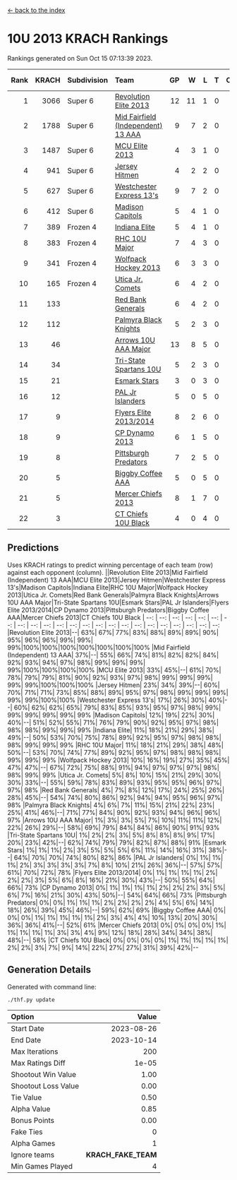[<- back to the index](readme.md)
# 10U 2013 KRACH Rankings
Rankings generated on Sun Oct 15 07:13:39 2023.

Rank|KRACH|Subdivision|Team|GP|W|L|T|OTW|OTL|SoS|Exp Wins|Win Diff
---:|---:|:---|:---|---:|---:|---:|---:|---:|---:|---:|---:|---:
1|3066|Super 6|[Revolution Elite 2013](https://gamesheetstats.com/seasons/3664/teams/140904/schedule)|12|11|1|0|1|0|390|11.8|-0.0
2|1788|Super 6|[Mid Fairfield (Independent) 13 AAA](https://gamesheetstats.com/seasons/3664/teams/140891/schedule)|9|7|2|0|0|0|825|7.8|-0.0
3|1487|Super 6|[MCU Elite 2013](https://gamesheetstats.com/seasons/3664/teams/140889/schedule)|4|3|1|0|0|0|513|3.8|-0.0
4|941|Super 6|[Jersey Hitmen](https://gamesheetstats.com/seasons/3664/teams/140893/schedule)|4|2|2|0|0|0|1021|2.8|-0.0
5|627|Super 6|[Westchester Express 13's](https://gamesheetstats.com/seasons/3664/teams/140899/schedule)|9|7|2|0|0|0|651|7.8|-0.0
6|412|Super 6|[Madison Capitols](https://gamesheetstats.com/seasons/3664/teams/162460/schedule)|5|4|1|0|1|0|142|4.9|0.0
7|389|Frozen 4|[Indiana Elite](https://gamesheetstats.com/seasons/3664/teams/144358/schedule)|5|4|1|0|0|0|145|4.9|0.0
8|383|Frozen 4|[RHC 10U Major](https://gamesheetstats.com/seasons/3664/teams/140895/schedule)|7|4|3|0|1|0|711|4.8|-0.0
9|341|Frozen 4|[Wolfpack Hockey 2013](https://gamesheetstats.com/seasons/3664/teams/140894/schedule)|6|3|3|0|0|0|611|3.8|-0.0
10|165|Frozen 4|[Utica Jr. Comets](https://gamesheetstats.com/seasons/3664/teams/140900/schedule)|6|4|2|0|0|0|196|4.8|-0.0
11|133||[Red Bank Generals](https://gamesheetstats.com/seasons/3664/teams/140896/schedule)|6|4|2|0|0|1|498|4.8|-0.0
12|112||[Palmyra Black Knights](https://gamesheetstats.com/seasons/3664/teams/140906/schedule)|5|2|3|0|0|1|243|2.8|-0.0
13|46||[Arrows 10U AAA Major](https://gamesheetstats.com/seasons/3664/teams/140902/schedule)|13|8|5|0|0|0|92|8.8|-0.0
14|34||[Tri-State Spartans 10U](https://gamesheetstats.com/seasons/3664/teams/144359/schedule)|5|2|3|0|0|1|204|2.9|0.0
15|21||[Esmark Stars](https://gamesheetstats.com/seasons/3664/teams/140905/schedule)|3|0|3|0|0|0|2300|0.9|0.0
16|12||[PAL Jr Islanders](https://gamesheetstats.com/seasons/3664/teams/140903/schedule)|5|0|5|0|0|0|1447|0.9|0.0
17|9||[Flyers Elite 2013/2014](https://gamesheetstats.com/seasons/3664/teams/140898/schedule)|8|2|6|0|0|0|167|2.9|0.0
18|9||[CP Dynamo 2013](https://gamesheetstats.com/seasons/3664/teams/140901/schedule)|6|1|5|0|0|0|151|1.8|-0.0
19|8||[Pittsburgh Predators](https://gamesheetstats.com/seasons/3664/teams/140907/schedule)|7|2|5|0|0|0|784|2.9|0.0
20|5||[Biggby Coffee AAA](https://gamesheetstats.com/seasons/3664/teams/144357/schedule)|5|0|5|0|0|0|210|0.9|0.0
21|5||[Mercer Chiefs 2013](https://gamesheetstats.com/seasons/3664/teams/140897/schedule)|8|1|7|0|0|0|426|1.9|0.0
22|3||[CT Chiefs 10U Black](https://gamesheetstats.com/seasons/3664/teams/140892/schedule)|4|0|4|0|0|0|147|0.9|0.0

## Predictions
Uses KRACH ratings to predict winning percentage of each team (row) against each opponent (column).
||Revolution Elite 2013|Mid Fairfield (Independent) 13 AAA|MCU Elite 2013|Jersey Hitmen|Westchester Express 13's|Madison Capitols|Indiana Elite|RHC 10U Major|Wolfpack Hockey 2013|Utica Jr. Comets|Red Bank Generals|Palmyra Black Knights|Arrows 10U AAA Major|Tri-State Spartans 10U|Esmark Stars|PAL Jr Islanders|Flyers Elite 2013/2014|CP Dynamo 2013|Pittsburgh Predators|Biggby Coffee AAA|Mercer Chiefs 2013|CT Chiefs 10U Black
| --: | --: | --: | --: | --: | --: | --: | --: | --: | --: | --: | --: | --: | --: | --: | --: | --: | --: | --: | --: | --: | --: | --: 
|Revolution Elite 2013|--| 63%| 67%| 77%| 83%| 88%| 89%| 89%| 90%| 95%| 96%| 96%| 99%| 99%| 99%|100%|100%|100%|100%|100%|100%|100%
|Mid Fairfield (Independent) 13 AAA| 37%|--| 55%| 66%| 74%| 81%| 82%| 82%| 84%| 92%| 93%| 94%| 97%| 98%| 99%| 99%| 99%| 99%|100%|100%|100%|100%
|MCU Elite 2013| 33%| 45%|--| 61%| 70%| 78%| 79%| 79%| 81%| 90%| 92%| 93%| 97%| 98%| 99%| 99%| 99%| 99%| 99%|100%|100%|100%
|Jersey Hitmen| 23%| 34%| 39%|--| 60%| 70%| 71%| 71%| 73%| 85%| 88%| 89%| 95%| 97%| 98%| 99%| 99%| 99%| 99%| 99%|100%|100%
|Westchester Express 13's| 17%| 26%| 30%| 40%|--| 60%| 62%| 62%| 65%| 79%| 83%| 85%| 93%| 95%| 97%| 98%| 99%| 99%| 99%| 99%| 99%| 99%
|Madison Capitols| 12%| 19%| 22%| 30%| 40%|--| 51%| 52%| 55%| 71%| 76%| 79%| 90%| 92%| 95%| 97%| 98%| 98%| 98%| 99%| 99%| 99%
|Indiana Elite| 11%| 18%| 21%| 29%| 38%| 49%|--| 50%| 53%| 70%| 75%| 78%| 89%| 92%| 95%| 97%| 98%| 98%| 98%| 99%| 99%| 99%
|RHC 10U Major| 11%| 18%| 21%| 29%| 38%| 48%| 50%|--| 53%| 70%| 74%| 77%| 89%| 92%| 95%| 97%| 98%| 98%| 98%| 99%| 99%| 99%
|Wolfpack Hockey 2013| 10%| 16%| 19%| 27%| 35%| 45%| 47%| 47%|--| 67%| 72%| 75%| 88%| 91%| 94%| 97%| 97%| 97%| 98%| 98%| 99%| 99%
|Utica Jr. Comets|  5%|  8%| 10%| 15%| 21%| 29%| 30%| 30%| 33%|--| 55%| 59%| 78%| 83%| 89%| 93%| 95%| 95%| 96%| 97%| 97%| 98%
|Red Bank Generals|  4%|  7%|  8%| 12%| 17%| 24%| 25%| 26%| 28%| 45%|--| 54%| 74%| 80%| 86%| 92%| 94%| 94%| 95%| 96%| 97%| 98%
|Palmyra Black Knights|  4%|  6%|  7%| 11%| 15%| 21%| 22%| 23%| 25%| 41%| 46%|--| 71%| 77%| 84%| 90%| 92%| 93%| 94%| 96%| 96%| 97%
|Arrows 10U AAA Major|  1%|  3%|  3%|  5%|  7%| 10%| 11%| 11%| 12%| 22%| 26%| 29%|--| 58%| 69%| 79%| 84%| 84%| 86%| 90%| 91%| 93%
|Tri-State Spartans 10U|  1%|  2%|  2%|  3%|  5%|  8%|  8%|  8%|  9%| 17%| 20%| 23%| 42%|--| 62%| 74%| 79%| 79%| 82%| 87%| 88%| 91%
|Esmark Stars|  1%|  1%|  1%|  2%|  3%|  5%|  5%|  5%|  6%| 11%| 14%| 16%| 31%| 38%|--| 64%| 70%| 70%| 74%| 80%| 82%| 86%
|PAL Jr Islanders|  0%|  1%|  1%|  1%|  2%|  3%|  3%|  3%|  3%|  7%|  8%| 10%| 21%| 26%| 36%|--| 57%| 57%| 61%| 70%| 72%| 78%
|Flyers Elite 2013/2014|  0%|  1%|  1%|  1%|  1%|  2%|  2%|  2%|  3%|  5%|  6%|  8%| 16%| 21%| 30%| 43%|--| 50%| 55%| 64%| 66%| 73%
|CP Dynamo 2013|  0%|  1%|  1%|  1%|  1%|  2%|  2%|  2%|  3%|  5%|  6%|  7%| 16%| 21%| 30%| 43%| 50%|--| 54%| 64%| 66%| 73%
|Pittsburgh Predators|  0%|  0%|  1%|  1%|  1%|  2%|  2%|  2%|  2%|  4%|  5%|  6%| 14%| 18%| 26%| 39%| 45%| 46%|--| 59%| 62%| 69%
|Biggby Coffee AAA|  0%|  0%|  0%|  1%|  1%|  1%|  1%|  1%|  2%|  3%|  4%|  4%| 10%| 13%| 20%| 30%| 36%| 36%| 41%|--| 52%| 61%
|Mercer Chiefs 2013|  0%|  0%|  0%|  0%|  1%|  1%|  1%|  1%|  1%|  3%|  3%|  4%|  9%| 12%| 18%| 28%| 34%| 34%| 38%| 48%|--| 58%
|CT Chiefs 10U Black|  0%|  0%|  0%|  0%|  1%|  1%|  1%|  1%|  1%|  2%|  2%|  3%|  7%|  9%| 14%| 22%| 27%| 27%| 31%| 39%| 42%|--

## Generation Details

Generated with command line:
```
./thf.py update
```

| Option | Value |
| :----- | ----: |
| Start Date | 2023-08-26 |
| End Date | 2023-10-14 |
| Max Iterations | 200 |
| Max Ratings Diff | 1e-05 |
| Shootout Win Value | 1.00 |
| Shootout Loss Value | 0.00 |
| Tie Value | 0.50 |
| Alpha Value | 0.85 |
| Bonus Points | 0.00 |
| Fake Ties | 0 |
| Alpha Games | 1 |
| Ignore teams | __KRACH_FAKE_TEAM__ |
| Min Games Played | 4 |

